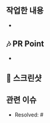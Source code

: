 ## 작업한 내용
- 

## 🎶 PR Point
<!-- 피드백을 받고 싶은 부분, 공유하고 싶은 부분, 작업 과정, 이유를 적어주세요. -->
- 

## 📸 스크린샷


## 관련 이슈
- Resolved: #
